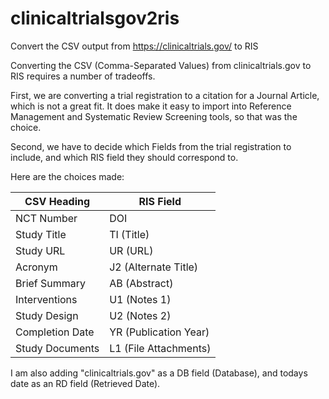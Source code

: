 # clinicaltrialsgov2ris
Convert the CSV output from https://clinicaltrials.gov/ to RIS

Converting the CSV (Comma-Separated Values) from clinicaltrials.gov to RIS requires a number of tradeoffs.

First, we are converting a trial registration to a citation for a Journal Article, which is not a great fit. It does make it easy to import into Reference Management and Systematic Review Screening tools, so that was the choice.

Second, we have to decide which Fields from the trial registration to include, and which RIS field they should correspond to.

Here are the choices made:

|CSV Heading | RIS Field|
|--------------------|--------------------|
|NCT Number | DOI|
|Study Title | TI (Title)|
|Study URL | UR (URL)|
|Acronym | J2 (Alternate Title)|
|Brief Summary | AB (Abstract)|
|Interventions | U1 (Notes 1)|
|Study Design | U2 (Notes 2)|
|Completion Date | YR (Publication Year)|
|Study Documents | L1 (File Attachments)|

I am also adding "clinicaltrials.gov" as a DB field (Database), and todays date as an RD field (Retrieved Date).